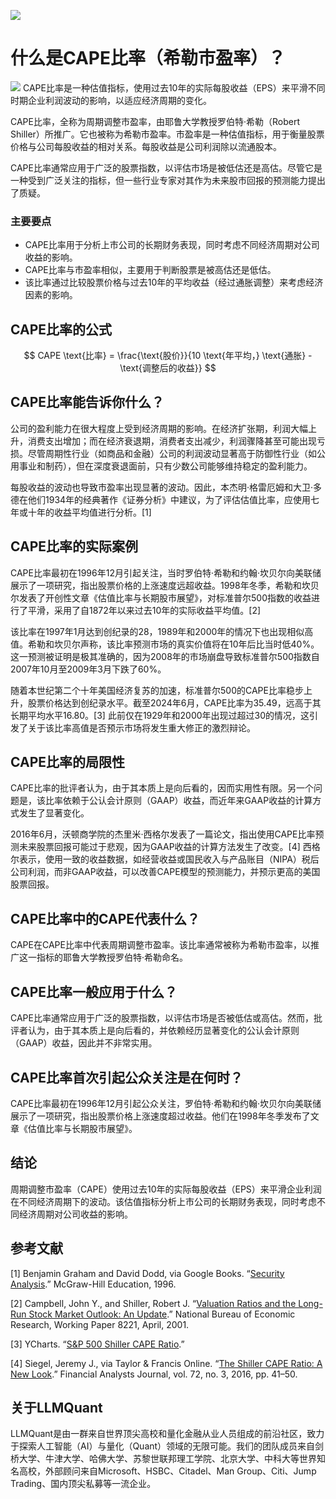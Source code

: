 ![](https://fastly.jsdelivr.net/gh/bucketio/img11@main/2024/10/21/1729466068183-23134fce-3131-4262-b18c-f378d71af4f6.gif)
# 什么是CAPE比率（希勒市盈率）？
![](https://fastly.jsdelivr.net/gh/bucketio/img9@main/2024/10/20/1729465031968-b3c8959e-1d37-4b8a-91b1-b0b0dfe25143.png)
CAPE比率是一种估值指标，使用过去10年的实际每股收益（EPS）来平滑不同时期企业利润波动的影响，以适应经济周期的变化。

CAPE比率，全称为周期调整市盈率，由耶鲁大学教授罗伯特·希勒（Robert Shiller）所推广。它也被称为希勒市盈率。市盈率是一种估值指标，用于衡量股票价格与公司每股收益的相对关系。每股收益是公司利润除以流通股本。

CAPE比率通常应用于广泛的股票指数，以评估市场是被低估还是高估。尽管它是一种受到广泛关注的指标，但一些行业专家对其作为未来股市回报的预测能力提出了质疑。

### 主要要点

- CAPE比率用于分析上市公司的长期财务表现，同时考虑不同经济周期对公司收益的影响。
- CAPE比率与市盈率相似，主要用于判断股票是被高估还是低估。
- 该比率通过比较股票价格与过去10年的平均收益（经过通胀调整）来考虑经济因素的影响。

## CAPE比率的公式

$$ CAPE \text{比率} = \frac{\text{股价}}{10 \text{年平均，} \text{通胀} - \text{调整后的收益}} $$

## CAPE比率能告诉你什么？

公司的盈利能力在很大程度上受到经济周期的影响。在经济扩张期，利润大幅上升，消费支出增加；而在经济衰退期，消费者支出减少，利润骤降甚至可能出现亏损。尽管周期性行业（如商品和金融）公司的利润波动显著高于防御性行业（如公用事业和制药），但在深度衰退面前，只有少数公司能够维持稳定的盈利能力。

每股收益的波动也导致市盈率出现显著的波动。因此，本杰明·格雷厄姆和大卫·多德在他们1934年的经典著作《证券分析》中建议，为了评估估值比率，应使用七年或十年的收益平均值进行分析。[1]

## CAPE比率的实际案例

CAPE比率最初在1996年12月引起关注，当时罗伯特·希勒和约翰·坎贝尔向美联储展示了一项研究，指出股票价格的上涨速度远超收益。1998年冬季，希勒和坎贝尔发表了开创性文章《估值比率与长期股市展望》，对标准普尔500指数的收益进行了平滑，采用了自1872年以来过去10年的实际收益平均值。[2]

该比率在1997年1月达到创纪录的28，1989年和2000年的情况下也出现相似高值。希勒和坎贝尔声称，该比率预测市场的真实价值将在10年后比当时低40%。这一预测被证明是极其准确的，因为2008年的市场崩盘导致标准普尔500指数自2007年10月至2009年3月下跌了60%。

随着本世纪第二个十年美国经济复苏的加速，标准普尔500的CAPE比率稳步上升，股票价格达到创纪录水平。截至2024年6月，CAPE比率为35.49，远高于其长期平均水平16.80。[3] 此前仅在1929年和2000年出现过超过30的情况，这引发了关于该比率高值是否预示市场将发生重大修正的激烈辩论。

## CAPE比率的局限性

CAPE比率的批评者认为，由于其本质上是向后看的，因而实用性有限。另一个问题是，该比率依赖于公认会计原则（GAAP）收益，而近年来GAAP收益的计算方式发生了显著变化。

2016年6月，沃顿商学院的杰里米·西格尔发表了一篇论文，指出使用CAPE比率预测未来股票回报可能过于悲观，因为GAAP收益的计算方法发生了改变。[4] 西格尔表示，使用一致的收益数据，如经营收益或国民收入与产品账目（NIPA）税后公司利润，而非GAAP收益，可以改善CAPE模型的预测能力，并预示更高的美国股票回报。

## CAPE比率中的CAPE代表什么？

CAPE在CAPE比率中代表周期调整市盈率。该比率通常被称为希勒市盈率，以推广这一指标的耶鲁大学教授罗伯特·希勒命名。

## CAPE比率一般应用于什么？

CAPE比率通常应用于广泛的股票指数，以评估市场是否被低估或高估。然而，批评者认为，由于其本质上是向后看的，并依赖经历显著变化的公认会计原则（GAAP）收益，因此并不非常实用。

## CAPE比率首次引起公众关注是在何时？

CAPE比率最初在1996年12月引起公众关注，罗伯特·希勒和约翰·坎贝尔向美联储展示了一项研究，指出股票价格上涨速度超过收益。他们在1998年冬季发布了文章《估值比率与长期股市展望》。

## 结论

周期调整市盈率（CAPE）使用过去10年的实际每股收益（EPS）来平滑企业利润在不同经济周期下的波动。该估值指标分析上市公司的长期财务表现，同时考虑不同经济周期对公司收益的影响。

## 参考文献

[1] Benjamin Graham and David Dodd, via Google Books. “[Security Analysis](https://www.google.com/books/edition/Security_Analysis_The_Classic_1934_Editi/wXlrnZ1uqK0C).” McGraw-Hill Education, 1996.

[2] Campbell, John Y., and Shiller, Robert J. “[Valuation Ratios and the Long-Run Stock Market Outlook: An Update](https://www.nber.org/system/files/working_papers/w8221/w8221.pdf).” National Bureau of Economic Research, Working Paper 8221, April, 2001.

[3] YCharts. “[S&P 500 Shiller CAPE Ratio](https://ycharts.com/indicators/cyclically_adjusted_pe_ratio).”

[4] Siegel, Jeremy J., via Taylor & Francis Online. “[The Shiller CAPE Ratio: A New Look](https://www.tandfonline.com/doi/epdf/10.2469/faj.v72.n3.1).” Financial Analysts Journal, vol. 72, no. 3, 2016, pp. 41–50.

## 关于LLMQuant
LLMQuant是由一群来自世界顶尖高校和量化金融从业人员组成的前沿社区，致力于探索人工智能（AI）与量化（Quant）领域的无限可能。我们的团队成员来自剑桥大学、牛津大学、哈佛大学、苏黎世联邦理工学院、北京大学、中科大等世界知名高校，外部顾问来自Microsoft、HSBC、Citadel、Man Group、Citi、Jump Trading、国内顶尖私募等一流企业。